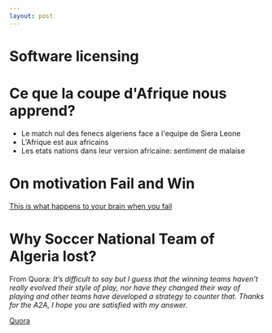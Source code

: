 ```yaml
---
layout: post
---
```


# Software licensing

# Ce que la coupe d'Afrique nous apprend?
- Le match nul des fenecs algeriens face a l'equipe de Siera Leone
- L'Afrique est aux africains
- Les etats nations dans leur version africaine: sentiment de malaise

# On motivation Fail and Win 

[This is what happens to your brain when you fail](https://www.forbes.com/sites/carolinebeaton/2016/04/07/this-is-what-happens-to-your-brain-when-you-fail-and-how-to-fix-it/?sh=42b924b01b81)


# Why Soccer National Team of Algeria lost?

From Quora:
*It’s difficult to say but I guess that the winning teams haven’t really evolved their style of play, nor have they changed their way of playing and other teams have developed a strategy to counter that. Thanks for the A2A, I hope you are satisfied with my answer.*

[Quora](https://www.quora.com/Why-have-the-past-3-FIFA-World-Cup-Champions-failed-to-advance-past-the-group-stage)
